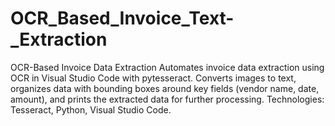 # OCR_Based_Invoice_Text-_Extraction
OCR-Based Invoice Data Extraction Automates invoice data extraction using OCR in Visual Studio Code with pytesseract. Converts images to text, organizes data with bounding boxes around key fields (vendor name, date, amount), and prints the extracted data for further processing. Technologies: Tesseract, Python, Visual Studio Code.
